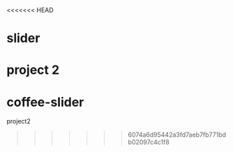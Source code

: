 <<<<<<< HEAD
# slider
project 2
=======
# coffee-slider
project2
>>>>>>> 6074a6d95442a3fd7aeb7fb771bdb02097c4c1f8
